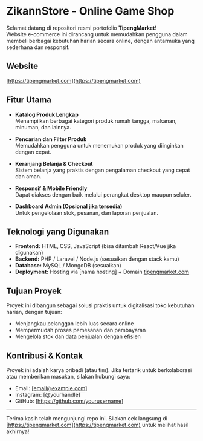 # ZikannStore - Online Game Shop

Selamat datang di repositori resmi portofolio **TipengMarket**!  
Website e-commerce ini dirancang untuk memudahkan pengguna dalam membeli berbagai kebutuhan harian secara online, dengan antarmuka yang sederhana dan responsif.

## Website
[https://tipengmarket.com](https://tipengmarket.com)

## Fitur Utama

- **Katalog Produk Lengkap**  
  Menampilkan berbagai kategori produk rumah tangga, makanan, minuman, dan lainnya.

- **Pencarian dan Filter Produk**  
  Memudahkan pengguna untuk menemukan produk yang diinginkan dengan cepat.

- **Keranjang Belanja & Checkout**  
  Sistem belanja yang praktis dengan pengalaman checkout yang cepat dan aman.

- **Responsif & Mobile Friendly**  
  Dapat diakses dengan baik melalui perangkat desktop maupun seluler.

- **Dashboard Admin (Opsional jika tersedia)**  
  Untuk pengelolaan stok, pesanan, dan laporan penjualan.

## Teknologi yang Digunakan

- **Frontend:** HTML, CSS, JavaScript (bisa ditambah React/Vue jika digunakan)
- **Backend:** PHP / Laravel / Node.js (sesuaikan dengan stack kamu)
- **Database:** MySQL / MongoDB (sesuaikan)
- **Deployment:** Hosting via [nama hosting] + Domain [tipengmarket.com](https://tipengmarket.com)

## Tujuan Proyek

Proyek ini dibangun sebagai solusi praktis untuk digitalisasi toko kebutuhan harian, dengan tujuan:

- Menjangkau pelanggan lebih luas secara online
- Mempermudah proses pemesanan dan pembayaran
- Mengelola stok dan data penjualan dengan efisien

## Kontribusi & Kontak

Proyek ini adalah karya pribadi (atau tim). Jika tertarik untuk berkolaborasi atau memberikan masukan, silakan hubungi saya:

- Email: [email@example.com]
- Instagram: [@yourhandle]
- GitHub: [https://github.com/yourusername]

---

Terima kasih telah mengunjungi repo ini. Silakan cek langsung di [https://tipengmarket.com](https://tipengmarket.com) untuk melihat hasil akhirnya!